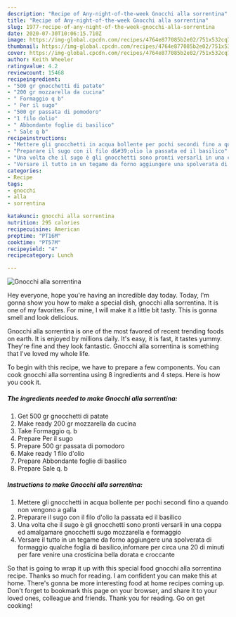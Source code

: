```yaml
---
description: "Recipe of Any-night-of-the-week Gnocchi alla sorrentina"
title: "Recipe of Any-night-of-the-week Gnocchi alla sorrentina"
slug: 1977-recipe-of-any-night-of-the-week-gnocchi-alla-sorrentina
date: 2020-07-30T10:06:15.710Z
image: https://img-global.cpcdn.com/recipes/4764e877085b2e02/751x532cq70/gnocchi-alla-sorrentina-recipe-main-photo.jpg
thumbnail: https://img-global.cpcdn.com/recipes/4764e877085b2e02/751x532cq70/gnocchi-alla-sorrentina-recipe-main-photo.jpg
cover: https://img-global.cpcdn.com/recipes/4764e877085b2e02/751x532cq70/gnocchi-alla-sorrentina-recipe-main-photo.jpg
author: Keith Wheeler
ratingvalue: 4.2
reviewcount: 15468
recipeingredient:
- "500 gr gnocchetti di patate"
- "200 gr mozzarella da cucina"
- " Formaggio q b"
- " Per il sugo"
- "500 gr passata di pomodoro"
- "1 filo dolio"
- " Abbondante foglie di basilico"
- " Sale q b"
recipeinstructions:
- "Mettere gli gnocchetti in acqua bollente per pochi secondi fino a quando non vengono a galla"
- "Preparare il sugo con il filo d&#39;olio la passata ed il basilico"
- "Una volta che il sugo è gli gnocchetti sono pronti versarli in una coppa ed amalgamare gnocchetti sugo mozzarella e formaggio"
- "Versare il tutto in un tegame da forno aggiungere una spolverata di formaggio qualche foglia di basilico,infornare per circa una 20 di minuti per fare venire una crosticina bella dorata e croccante"
categories:
- Recipe
tags:
- gnocchi
- alla
- sorrentina

katakunci: gnocchi alla sorrentina 
nutrition: 295 calories
recipecuisine: American
preptime: "PT16M"
cooktime: "PT57M"
recipeyield: "4"
recipecategory: Lunch

---
```



![Gnocchi alla sorrentina](https://img-global.cpcdn.com/recipes/4764e877085b2e02/751x532cq70/gnocchi-alla-sorrentina-recipe-main-photo.jpg)

Hey everyone, hope you're having an incredible day today. Today, I'm gonna show you how to make a special dish, gnocchi alla sorrentina. It is one of my favorites. For mine, I will make it a little bit tasty. This is gonna smell and look delicious.

Gnocchi alla sorrentina is one of the most favored of recent trending foods on earth. It is enjoyed by millions daily. It's easy, it is fast, it tastes yummy. They're fine and they look fantastic. Gnocchi alla sorrentina is something that I've loved my whole life.




To begin with this recipe, we have to prepare a few components. You can cook gnocchi alla sorrentina using 8 ingredients and 4 steps. Here is how you cook it.

<!--inarticleads1-->

##### The ingredients needed to make Gnocchi alla sorrentina:

1. Get 500 gr gnocchetti di patate
1. Make ready 200 gr mozzarella da cucina
1. Take  Formaggio q. b
1. Prepare  Per il sugo
1. Prepare 500 gr passata di pomodoro
1. Make ready 1 filo d&#39;olio
1. Prepare  Abbondante foglie di basilico
1. Prepare  Sale q. b




<!--inarticleads2-->

##### Instructions to make Gnocchi alla sorrentina:

1. Mettere gli gnocchetti in acqua bollente per pochi secondi fino a quando non vengono a galla
1. Preparare il sugo con il filo d&#39;olio la passata ed il basilico
1. Una volta che il sugo è gli gnocchetti sono pronti versarli in una coppa ed amalgamare gnocchetti sugo mozzarella e formaggio
1. Versare il tutto in un tegame da forno aggiungere una spolverata di formaggio qualche foglia di basilico,infornare per circa una 20 di minuti per fare venire una crosticina bella dorata e croccante




So that is going to wrap it up with this special food gnocchi alla sorrentina recipe. Thanks so much for reading. I am confident you can make this at home. There's gonna be more interesting food at home recipes coming up. Don't forget to bookmark this page on your browser, and share it to your loved ones, colleague and friends. Thank you for reading. Go on get cooking!
